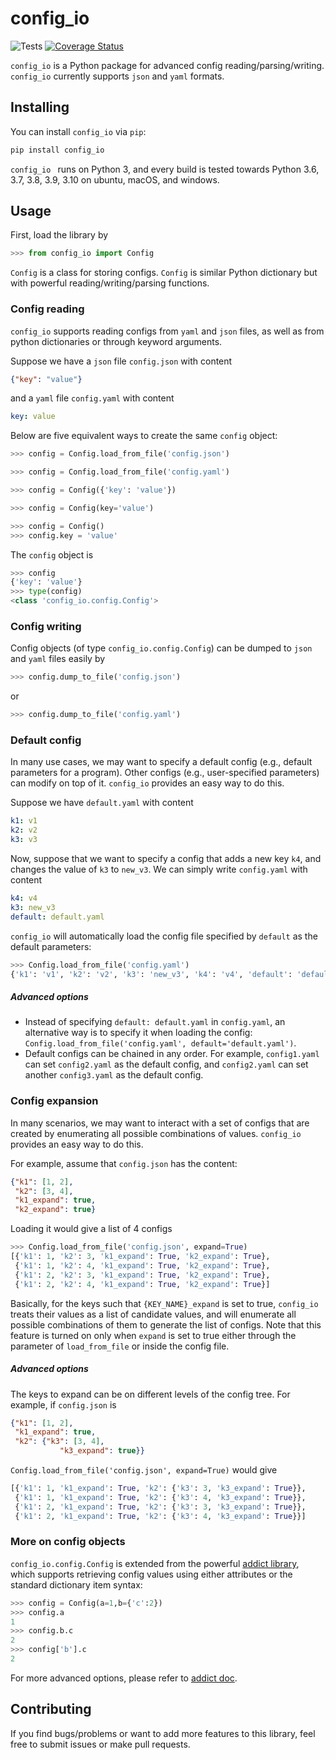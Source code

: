 # config_io
![Tests](https://github.com/fjxmlzn/config_io/workflows/test/badge.svg) [![Coverage Status](https://coveralls.io/repos/github/fjxmlzn/config_io/badge.svg?t=nguDCe)](https://coveralls.io/github/fjxmlzn/config_io)

`config_io` is a Python package for advanced config reading/parsing/writing. `config_io` currently supports `json` and `yaml` formats.

## Installing
You can install `config_io` via `pip`:

```sh
pip install config_io
```

`config_io ` runs on Python 3, and every build is tested towards Python 3.6, 3.7, 3.8, 3.9, 3.10 on ubuntu, macOS, and windows.

## Usage
First, load the library by

```Python
>>> from config_io import Config
```
`Config` is a class for storing configs. `Config` is similar Python dictionary but with powerful reading/writing/parsing functions. 

### Config reading
`config_io` supports reading configs from `yaml` and `json` files, as well as from python dictionaries or through keyword arguments. 

Suppose we have a `json` file `config.json` with content

```json
{"key": "value"}
```
and a `yaml` file `config.yaml` with content

```yaml
key: value
```
Below are five equivalent ways to create the same `config` object:

```Python
>>> config = Config.load_from_file('config.json')
```

```Python
>>> config = Config.load_from_file('config.yaml')
```

```Python
>>> config = Config({'key': 'value'})
```

```Python
>>> config = Config(key='value')
```

```Python
>>> config = Config()
>>> config.key = 'value'
```

The `config` object is

```Python
>>> config
{'key': 'value'}
>>> type(config)
<class 'config_io.config.Config'>
```

### Config writing
Config objects (of type `config_io.config.Config`) can be dumped to `json` and `yaml` files easily by

```Python
>>> config.dump_to_file('config.json')
```
or


```Python
>>> config.dump_to_file('config.yaml')
```

### Default config

In many use cases, we may want to specify a default config (e.g., default parameters for a program). Other configs (e.g., user-specified parameters) can modify on top of it. `config_io` provides an easy way to do this. 

Suppose we have `default.yaml` with content

```yaml
k1: v1
k2: v2
k3: v3
``` 
Now, suppose that we want to specify a config that adds a new key `k4`, and changes the value of `k3` to `new_v3`. We can simply write `config.yaml` with content

```yaml
k4: v4
k3: new_v3
default: default.yaml
```

`config_io` will automatically load the config file specified by `default` as the default parameters:

```Python
>>> Config.load_from_file('config.yaml')
{'k1': 'v1', 'k2': 'v2', 'k3': 'new_v3', 'k4': 'v4', 'default': 'default.yaml'}
```

##### Advanced options
* Instead of specifying `default: default.yaml` in `config.yaml`, an alternative way is to specify it when loading the config: `Config.load_from_file('config.yaml', default='default.yaml')`.
* Default configs can be chained in any order. For example, `config1.yaml` can set `config2.yaml` as the default config, and `config2.yaml` can set another `config3.yaml` as the default config.


### Config expansion
In many scenarios, we may want to interact with a set of configs that are created by enumerating all possible combinations of values. `config_io` provides an easy way to do this. 

For example, assume that `config.json` has the content:

```json
{"k1": [1, 2],
 "k2": [3, 4],
 "k1_expand": true,
 "k2_expand": true}
```
Loading it would give a list of 4 configs

```Python
>>> Config.load_from_file('config.json', expand=True)
[{'k1': 1, 'k2': 3, 'k1_expand': True, 'k2_expand': True},
 {'k1': 1, 'k2': 4, 'k1_expand': True, 'k2_expand': True},
 {'k1': 2, 'k2': 3, 'k1_expand': True, 'k2_expand': True},
 {'k1': 2, 'k2': 4, 'k1_expand': True, 'k2_expand': True}]
```
Basically, for the keys such that `{KEY_NAME}_expand` is set to true, `config_io` treats their values as a list of candidate values, and will enumerate all possible combinations of them to generate the list of configs. Note that this feature is turned on only when `expand` is set to true either through the parameter of `load_from_file` or inside the config file.


##### Advanced options
The keys to expand can be on different levels of the config tree. For example, if `config.json` is

```json
{"k1": [1, 2],
 "k1_expand": true,
 "k2": {"k3": [3, 4],
           "k3_expand": true}}
```
`Config.load_from_file('config.json', expand=True)` would give

```Python
[{'k1': 1, 'k1_expand': True, 'k2': {'k3': 3, 'k3_expand': True}},
 {'k1': 1, 'k1_expand': True, 'k2': {'k3': 4, 'k3_expand': True}},
 {'k1': 2, 'k1_expand': True, 'k2': {'k3': 3, 'k3_expand': True}},
 {'k1': 2, 'k1_expand': True, 'k2': {'k3': 4, 'k3_expand': True}}]
```

### More on config objects
`config_io.config.Config` is extended from the powerful [addict library](https://github.com/mewwts/addict), which supports retrieving config values using either attributes or the standard dictionary item syntax:

```Python
>>> config = Config(a=1,b={'c':2})
>>> config.a
1
>>> config.b.c
2
>>> config['b'].c
2
```
For more advanced options, please refer to [addict doc](https://github.com/mewwts/addict).


## Contributing
If you find bugs/problems or want to add more features to this library, feel free to submit issues or make pull requests.